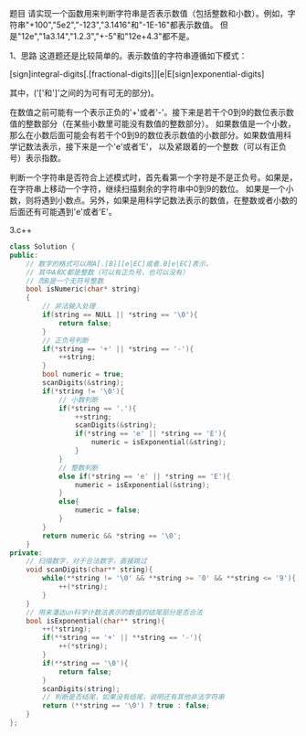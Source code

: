 题目
请实现一个函数用来判断字符串是否表示数值（包括整数和小数）。例如，字符串"+100","5e2","-123","3.1416"和"-1E-16"都表示数值。 
但是"12e","1a3.14","1.2.3","+-5"和"12e+4.3"都不是。

1、思路
这道题还是比较简单的。表示数值的字符串遵循如下模式：

[sign]integral-digits[.[fractional-digits]][e|E[sign]exponential-digits]

其中，('['和']'之间的为可有可无的部分)。

在数值之前可能有一个表示正负的'+'或者'-'。接下来是若干个0到9的数位表示数值的整数部分（在某些小数里可能没有数值的整数部分）。
如果数值是一个小数，那么在小数后面可能会有若干个0到9的数位表示数值的小数部分。如果数值用科学记数法表示，接下来是一个'e'或者'E'，
以及紧跟着的一个整数（可以有正负号）表示指数。

判断一个字符串是否符合上述模式时，首先看第一个字符是不是正负号。如果是，在字符串上移动一个字符，继续扫描剩余的字符串中0到9的数位。
如果是一个小数，则将遇到小数点。另外，如果是用科学记数法表示的数值，在整数或者小数的后面还有可能遇到'e'或者'E'。


3.c++
```c++
class Solution {
public:
    // 数字的格式可以用A[.[B]][e|EC]或者.B[e|EC]表示，
    // 其中A和C都是整数（可以有正负号，也可以没有）
    // 而B是一个无符号整数
    bool isNumeric(char* string)
    {
        // 非法输入处理
        if(string == NULL || *string == '\0'){
            return false;
        }
        // 正负号判断
        if(*string == '+' || *string == '-'){
            ++string;
        }
        bool numeric = true;
        scanDigits(&string);
        if(*string != '\0'){
            // 小数判断
            if(*string == '.'){
                ++string;
                scanDigits(&string);
                if(*string == 'e' || *string == 'E'){
                    numeric = isExponential(&string);
                }
            }
            // 整数判断
            else if(*string == 'e' || *string == 'E'){
                numeric = isExponential(&string);
            }
            else{
                numeric = false;
            }
        }
        return numeric && *string == '\0';
    }
private:
    // 扫描数字，对于合法数字，直接跳过
    void scanDigits(char** string){
        while(**string != '\0' && **string >= '0' && **string <= '9'){
            ++(*string);
        }
    }
    // 用来潘达un科学计数法表示的数值的结尾部分是否合法
    bool isExponential(char** string){
        ++(*string);
        if(**string == '+' || **string == '-'){
            ++(*string);
        }
        if(**string == '\0'){
            return false;
        }
        scanDigits(string);
        // 判断是否结尾，如果没有结尾，说明还有其他非法字符串
        return (**string == '\0') ? true : false;
    }
};
```
